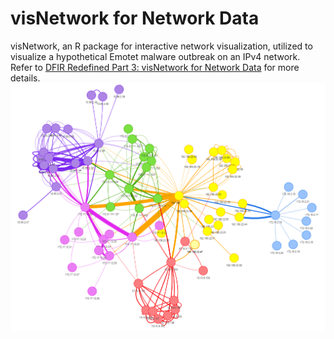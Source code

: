 # visNetwork for Network Data
visNetwork, an R package for interactive network visualization, utilized to visualize a hypothetical Emotet malware outbreak on an IPv4 network.  
Refer to [DFIR Redefined Part 3: visNetwork for Network Data](https://holisticinfosec.io/post/visnetwork) for more details.
![visNetwork](Figure1.PNG)
